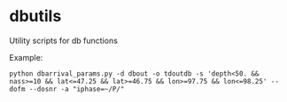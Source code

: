 # dbutils
Utility scripts for db functions

Example:
```shell
python dbarrival_params.py -d dbout -o tdoutdb -s 'depth<50. && nass>=10 && lat<=47.25 && lat>=46.75 && lon>=97.75 && lon<=98.25' --dofm --dosnr -a "iphase=~/P/"
```
